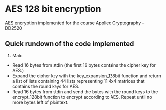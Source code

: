 # AES 128 bit encryption 
AES encryption implemented for the course Applied Cryptography – DD2520

## Quick rundown of the code implemented
1. Main
* Read 16 bytes from stdin (the first 16 bytes contains the cipher key for AES.)
* Expand the cipher key with the key_expansion_128bit function and return a list of lists containing 44 lists representing 11 4x4 matrices that contains the round keys for AES.
* Read 16 bytes from stdin and send the bytes with the round keys to the encrypt_128bit function to encrypt according to AES. Repeat until no more bytes left of plaintext.

